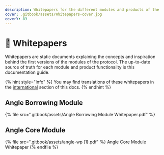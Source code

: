 ```yaml
---
description: Whitepapers for the different modules and products of the Angle Protocol
cover: .gitbook/assets/Whitepapers-cover.jpg
coverY: 83
---
```


# 📖 Whitepapers

Whitepapers are static documents explaining the concepts and inspiration behind the first versions of the modules of the protocol. The up-to-date source of truth for each module and product functionality is this documentation guide.

{% hint style="info" %}
You may find translations of these whitepapers in the [international](resources/international/) section of this docs.
{% endhint %}

## Angle Borrowing Module

{% file src=".gitbook/assets/Angle Borrowing Module Whitepaper.pdf" %}

## Angle Core Module

{% file src=".gitbook/assets/angle-wp (1).pdf" %}
Angle Core Module Whitepaper
{% endfile %}
